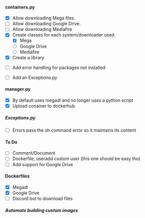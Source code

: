 #### containers.py

- [x] Allow downloading Mega files.
- [ ] Allow downloading Google Drive.
- [ ] Allow downloading Mediafire
- [x] Create classes for each system/downloader used.
    - [x] Mega
    - [ ] Google Drive
    - [ ] Mediafire

- [x] Create a library

[comment]: <> (- [ ] Change its name to find_in_files.py or something like that, and update manager.py to use the library created.)
- [ ] Add error handling for packages not installed
- [ ] Add an Exceptions.py


#### manager.py

- [x] By default uses megadl and no longer uses a python script
- [x] Upload conainer to dockerhub

##### Exceptions.py

- [ ] Errors pass the sh command error so it maintains its content
  
[comment]: <> (- [ ] Allow passing command arguments to modify its behaviour)


#### To Do

- [ ] Comment/Document
- [ ] Dockerfile, useradd custom user (this one should be easy tho)
- [ ] Add support for Google Drive

#### Dockerfiles

- [x] Megadl
- [x] Google Drive
- [ ] Discord bot to download files

##### Automate building custom images